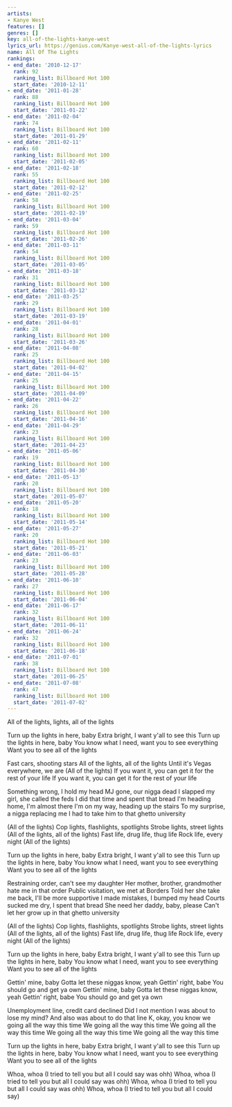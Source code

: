 ```yaml
---
artists:
- Kanye West
features: []
genres: []
key: all-of-the-lights-kanye-west
lyrics_url: https://genius.com/Kanye-west-all-of-the-lights-lyrics
name: All Of The Lights
rankings:
- end_date: '2010-12-17'
  rank: 92
  ranking_list: Billboard Hot 100
  start_date: '2010-12-11'
- end_date: '2011-01-28'
  rank: 88
  ranking_list: Billboard Hot 100
  start_date: '2011-01-22'
- end_date: '2011-02-04'
  rank: 74
  ranking_list: Billboard Hot 100
  start_date: '2011-01-29'
- end_date: '2011-02-11'
  rank: 60
  ranking_list: Billboard Hot 100
  start_date: '2011-02-05'
- end_date: '2011-02-18'
  rank: 55
  ranking_list: Billboard Hot 100
  start_date: '2011-02-12'
- end_date: '2011-02-25'
  rank: 58
  ranking_list: Billboard Hot 100
  start_date: '2011-02-19'
- end_date: '2011-03-04'
  rank: 59
  ranking_list: Billboard Hot 100
  start_date: '2011-02-26'
- end_date: '2011-03-11'
  rank: 54
  ranking_list: Billboard Hot 100
  start_date: '2011-03-05'
- end_date: '2011-03-18'
  rank: 31
  ranking_list: Billboard Hot 100
  start_date: '2011-03-12'
- end_date: '2011-03-25'
  rank: 29
  ranking_list: Billboard Hot 100
  start_date: '2011-03-19'
- end_date: '2011-04-01'
  rank: 28
  ranking_list: Billboard Hot 100
  start_date: '2011-03-26'
- end_date: '2011-04-08'
  rank: 25
  ranking_list: Billboard Hot 100
  start_date: '2011-04-02'
- end_date: '2011-04-15'
  rank: 25
  ranking_list: Billboard Hot 100
  start_date: '2011-04-09'
- end_date: '2011-04-22'
  rank: 26
  ranking_list: Billboard Hot 100
  start_date: '2011-04-16'
- end_date: '2011-04-29'
  rank: 23
  ranking_list: Billboard Hot 100
  start_date: '2011-04-23'
- end_date: '2011-05-06'
  rank: 19
  ranking_list: Billboard Hot 100
  start_date: '2011-04-30'
- end_date: '2011-05-13'
  rank: 20
  ranking_list: Billboard Hot 100
  start_date: '2011-05-07'
- end_date: '2011-05-20'
  rank: 18
  ranking_list: Billboard Hot 100
  start_date: '2011-05-14'
- end_date: '2011-05-27'
  rank: 20
  ranking_list: Billboard Hot 100
  start_date: '2011-05-21'
- end_date: '2011-06-03'
  rank: 23
  ranking_list: Billboard Hot 100
  start_date: '2011-05-28'
- end_date: '2011-06-10'
  rank: 27
  ranking_list: Billboard Hot 100
  start_date: '2011-06-04'
- end_date: '2011-06-17'
  rank: 32
  ranking_list: Billboard Hot 100
  start_date: '2011-06-11'
- end_date: '2011-06-24'
  rank: 32
  ranking_list: Billboard Hot 100
  start_date: '2011-06-18'
- end_date: '2011-07-01'
  rank: 38
  ranking_list: Billboard Hot 100
  start_date: '2011-06-25'
- end_date: '2011-07-08'
  rank: 47
  ranking_list: Billboard Hot 100
  start_date: '2011-07-02'
---
```

All of the lights, lights, all of the lights


Turn up the lights in here, baby
Extra bright, I want y'all to see this
Turn up the lights in here, baby
You know what I need, want you to see everything
Want you to see all of the lights


Fast cars, shooting stars
All of the lights, all of the lights
Until it's Vegas everywhere, we are (All of the lights)
If you want it, you can get it for the rest of your life
If you want it, you can get it for the rest of your life


Something wrong, I hold my head
MJ gone, our nigga dead
I slapped my girl, she called the feds
I did that time and spent that bread
I'm heading home, I'm almost there
I'm on my way, heading up the stairs
To my surprise, a nigga replacing me
I had to take him to that ghetto university


(All of the lights) Cop lights, flashlights, spotlights
Strobe lights, street lights (All of the lights, all of the lights)
Fast life, drug life, thug life
Rock life, every night (All of the lights)


Turn up the lights in here, baby
Extra bright, I want y'all to see this
Turn up the lights in here, baby
You know what I need, want you to see everything
Want you to see all of the lights


Restraining order, can't see my daughter
Her mother, brother, grandmother hate me in that order
Public visitation, we met at Borders
Told her she take me back, I'll be more supportive
I made mistakes, I bumped my head
Courts sucked me dry, I spent that bread
She need her daddy, baby, please
Can't let her grow up in that ghetto university


(All of the lights) Cop lights, flashlights, spotlights
Strobe lights, street lights (All of the lights, all of the lights)
Fast life, drug life, thug life
Rock life, every night (All of the lights)


Turn up the lights in here, baby
Extra bright, I want y'all to see this
Turn up the lights in here, baby
You know what I need, want you to see everything
Want you to see all of the lights


Gettin' mine, baby
Gotta let these niggas know, yeah
Gettin' right, babe
You should go and get ya own
Gettin' mine, baby
Gotta let these niggas know, yeah
Gettin' right, babe
You should go and get ya own


Unemployment line, credit card declined
Did I not mention I was about to lose my mind?
And also was about to do that line
K, okay, you know we going all the way this time
We going all the way this time
We going all the way this time
We going all the way this time
We going all the way this time


Turn up the lights in here, baby
Extra bright, I want y'all to see this
Turn up the lights in here, baby
You know what I need, want you to see everything
Want you to see all of the lights


Whoa, whoa
(I tried to tell you but all I could say was ohh)
Whoa, whoa
(I tried to tell you but all I could say was ohh)
Whoa, whoa
(I tried to tell you but all I could say was ohh)
Whoa, whoa
(I tried to tell you but all I could say)

